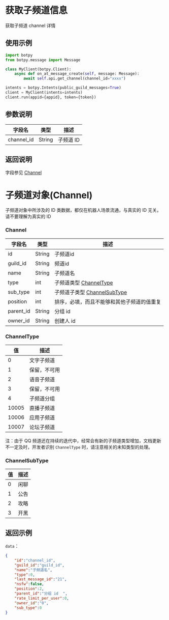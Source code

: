# 获取子频道信息

获取子频道 channel 详情

## 使用示例

```python
import botpy
from botpy.message import Message

class MyClient(botpy.Client):
    async def on_at_message_create(self, message: Message):
        await self.api.get_channel(channel_id="xxxx")

intents = botpy.Intents(public_guild_messages=True)
client = MyClient(intents=intents)
client.run(appid={appid}, token={token})
```

## 参数说明

| 字段名     | 类型   | 描述      |
| ---------- | ------ | --------- |
| channel_id | String | 子频道 ID |

## 返回说明

字段参见 [Channel](#Channel)

# 子频道对象(Channel)

子频道对象中所涉及的 ID 类数据，都仅在机器人场景流通，与真实的 ID 无关。请不要理解为真实的 ID

### Channel

| 字段名    | 类型   | 描述                                           |
| --------- | ------ | ---------------------------------------------- |
| id        | String | 子频道id                                       |
| guild_id  | String | 频道id                                         |
| name      | String | 子频道名                                       |
| type      | int    | 子频道类型 [ChannelType](#channeltype)         |
| sub_type  | int    | 子频道子类型 [ChannelSubType](#channelsubtype) |
| position  | int    | 排序，必填，而且不能够和其他子频道的值重复     |
| parent_id | String | 分组 id                                        |
| owner_id  | String | 创建人 id                                      |

### ChannelType

| 值    | 描述         |
| ----- | ------------ |
| 0     | 文字子频道   |
| 1     | 保留，不可用 |
| 2     | 语音子频道   |
| 3     | 保留，不可用 |
| 4     | 子频道分组   |
| 10005 | 直播子频道   |
| 10006 | 应用子频道   |
| 10007 | 论坛子频道   |

注：由于 QQ 频道还在持续的迭代中，经常会有新的子频道类型增加，文档更新不一定及时，开发者识别 `ChannelType` 时，请注意相关的未知类型的处理。

### ChannelSubType

| 值  | 描述 |
| --- | ---- |
| 0   | 闲聊 |
| 1   | 公告 |
| 2   | 攻略 |
| 3   | 开黑 |

## 返回示例

`data`：

```json
{
    "id":"channel_id",
    "guild_id":"guild_id",
    "name":"子频道名",
    "type":0,
    "last_message_id":"21",
    "nsfw":false,
    "position":2,
    "parent_id":"分组 id  ",
    "rate_limit_per_user":0,
    "owner_id":"0",
    "sub_type":0
}
```
